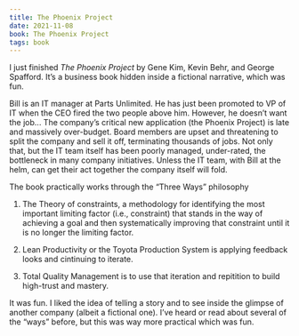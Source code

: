 ```yaml
---
title: The Phoenix Project
date: 2021-11-08
book: The Phoenix Project
tags: book
---
```


I just finished _The Phoenix Project_ by Gene Kim, Kevin Behr, and George Spafford. It’s a business book hidden inside a fictional narrative, which was fun.

Bill is an IT manager at Parts Unlimited. He has just been promoted to VP of IT when the CEO fired the two people above him. However, he doesn’t want the job... The company’s critical new application (the Phoenix Project) is late and massively over-budget. Board members are upset and threatening to split the company and sell it off, terminating thousands of jobs. Not only that, but the IT team itself has been poorly managed, under-rated, the bottleneck in many company initiatives. Unless the IT team, with Bill at the helm, can get their act together the company itself will fold.

The book practically works through the “Three Ways” philosophy

1. The Theory of constraints, a methodology for identifying the most important limiting factor (i.e., constraint) that stands in the way of achieving a goal and then systematically improving that constraint until it is no longer the limiting factor.

2. Lean Productivity or the Toyota Production System is applying feedback looks and cintinuing to iterate.

3. Total Quality Management is to use that iteration and repitition to build high-trust and mastery.

It was fun. I liked the idea of telling a story and to see inside the glimpse of another company (albeit a fictional one). I’ve heard or read about several of the “ways” before, but this was way more practical which was fun.
